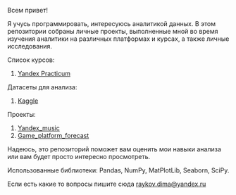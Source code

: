 Всем привет!

Я учусь программировать, интересуюсь аналитикой данных.
В этом репозитории собраны личные проекты, выполненные мной во время изучения аналитики на различных платформах и курсах, а также личные исследования.

Список курсов:

1. [Yandex Practicum](https://practicum.yandex.ru/data-analyst/)

Датасеты для анализа:

1. [Kaggle](https://www.kaggle.com/datasets)

Проекты:

1. [Yandex_music](https://github.com/dmitroard/analytics_projects/tree/main/1_yandex_misic)
2. [Game_platform_forecast](https://github.com/dmitroard/analytics_projects/tree/main/2.%20%20game_platform_forecast)

Надеюсь, это репозиторий поможет вам оценить мои навыки анализа или вам будет просто интересно просмотреть.

Использованные библиотеки: Pandas, NumPy, MatPlotLib, Seaborn, SciPy.

Если есть какие то вопросы пишите сюда raykov.dima@yandex.ru
